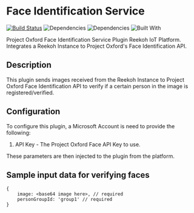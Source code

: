 # Face Identification Service
[![Build Status](https://travis-ci.org/Reekoh/face-identification-service.svg)](https://travis-ci.org/Reekoh/face-identification-service)
![Dependencies](https://img.shields.io/david/Reekoh/face-identification-service.svg)
![Dependencies](https://img.shields.io/david/dev/Reekoh/face-identification-service.svg)
![Built With](https://img.shields.io/badge/built%20with-gulp-red.svg)

Project Oxford Face Identification Service Plugin Reekoh IoT Platform. Integrates a Reekoh Instance to Project Oxford's Face Identification API.

## Description
This plugin sends images received from the Reekoh Instance to Project Oxford Face Identification API to verify if a certain person in the image is registered/verified.

## Configuration
To configure this plugin, a Microsoft Account is need to provide the following:

1. API Key - The Project Oxford Face API Key to use.

These parameters are then injected to the plugin from the platform.

## Sample input data for verifying faces
```
{
    image: <base64 image here>, // required
    personGroupId: 'group1' // required
}
```